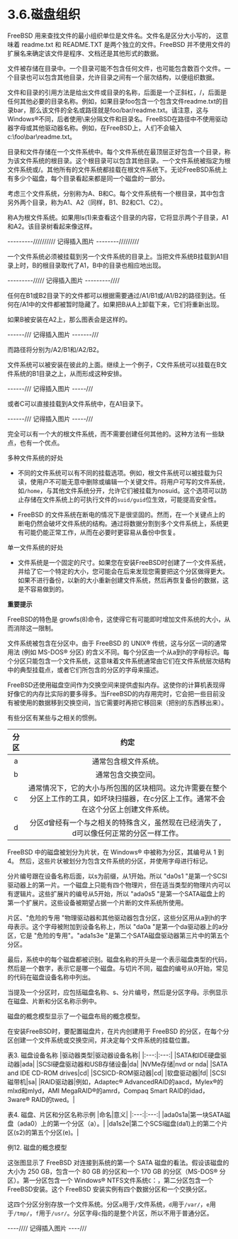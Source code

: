 # 3.6.磁盘组织

FreeBSD 用来查找文件的最小组织单位是文件名。文件名是区分大小写的， 这意味着 readme.txt 和 README.TXT 是两个独立的文件。FreeBSD 并不使用文件的扩展名来确定该文件是程序、文档还是其他形式的数据。

文件被存储在目录中。一个目录可能不包含任何文件，也可能包含数百个文件。一个目录也可以包含其他目录，允许目录之间有一个层次结构，以便组织数据。

文件和目录的引用方法是给出文件或目录的名称，后面是一个正斜杠，/，后面是任何其他必要的目录名称。例如，如果目录foo包含一个包含文件readme.txt的目录bar，那么该文件的全名或路径就是foo/bar/readme.txt。请注意，这与Windows®不同，后者使用\来分隔文件和目录名。FreeBSD在路径中不使用驱动器字母或其他驱动器名称。例如，在FreeBSD上，人们不会输入c:\foo\bar\readme.txt。

目录和文件存储在一个文件系统中。每个文件系统在最顶层正好包含一个目录，称为该文件系统的根目录。这个根目录可以包含其他目录。一个文件系统被指定为根文件系统或/。其他所有的文件系统都挂载在根文件系统下。无论FreeBSD系统上有多少个磁盘，每个目录看起来都是同一个磁盘的一部分。

考虑三个文件系统，分别称为A、B和C。每个文件系统有一个根目录，其中包含另外两个目录，称为A1、A2（同样，B1、B2和C1、C2）。

称A为根文件系统。如果用ls(1)来查看这个目录的内容，它将显示两个子目录，A1和A2。该目录树看起来像这样。

---------//////////
记得插入图片
--------/////////

一个文件系统必须被挂载到另一个文件系统的目录上。当把文件系统B挂载到A1目录上时，B的根目录取代了A1，B中的目录也相应地出现。

---------/////
记得插入图片
---------////

任何在B1或B2目录下的文件都可以根据需要通过/A1/B1或/A1/B2的路径到达。任何在/A1中的文件都被暂时隐藏了。如果把B从A上卸载下来，它们将重新出现。

如果B被安装在A2上，那么图表会是这样的。

------///
记得插入图片
-------///

而路径将分别为/A2/B1和/A2/B2。

文件系统可以被安装在彼此的上面。继续上一个例子，C文件系统可以挂载在B文件系统的B1目录之上，从而形成这种安排。

------///
记得插入图片
-----///

或者C可以直接挂载到A文件系统中，在A1目录下。

------///
记得插入图片
-----///

完全可以有一个大的根文件系统，而不需要创建任何其他的。这种方法有一些缺点，也有一个优点。

多种文件系统的好处

- 不同的文件系统可以有不同的挂载选项。例如，根文件系统可以被挂载为只读，使用户不可能无意中删除或编辑一个关键文件。将用户可写的文件系统，如`/home`，与其他文件系统分开，允许它们被挂载为nosuid。这个选项可以防止存储在文件系统上的可执行文件的`suid/guid`位生效，可能提高安全性。

- FreeBSD 的文件系统在断电的情况下是很坚固的。然而，在一个关键点上的断电仍然会破坏文件系统的结构。通过将数据分割到多个文件系统上，系统更有可能仍能正常工作，从而在必要时更容易从备份中恢复。

单一文件系统的好处

- 文件系统是一个固定的尺寸。如果您在安装FreeBSD时创建了一个文件系统，并给了它一个特定的大小，您可能会在后来发现您需要把这个分区做得更大。如果不进行备份，以新的大小重新创建文件系统，然后再恢复备份的数据，这是不容易做到的。

**重要提示**

FreeBSD的特色是 growfs(8)命令，这使得它有可能即时增加文件系统的大小，从而消除这一限制。

文件系统被包含在分区中。由于 FreeBSD 的 UNIX® 传统，这与分区一词的通常用法 (例如 MS-DOS® 分区) 的含义不同。每个分区由一个从a到h的字母标识。每个分区只能包含一个文件系统，这意味着文件系统通常由它们在文件系统层次结构中的典型挂载点，或者它们所包含的分区的字母来描述。

FreeBSD还使用磁盘空间作为交换空间来提供虚拟内存。这使你的计算机表现得好像它的内存比实际的要多得多。当FreeBSD的内存用完时，它会把一些目前没有被使用的数据移到交换空间，当它需要时再把它移回来（把别的东西移出来）。

有些分区有某些与之相关的惯例。

|分区|约定|
|:---:|:---:|
|a|通常包含根文件系统。|
|b|通常包含交换空间。|
|c|通常情况下，它的大小与所包围的区块相同。这允许需要在整个分区上工作的工具，如坏块扫描器，在c分区上工作。通常不会在这个分区上创建文件系统。|
|d|分区d曾经有一个与之相关的特殊含义，虽然现在已经消失了，d可以像任何正常的分区一样工作。|

FreeBSD 中的磁盘被划分为片状，在 Windows® 中被称为分区，其编号从 1 到 4。 然后，这些片状被划分为包含文件系统的分区，并使用字母进行标记。

分片编号跟在设备名称后面，以s为前缀，从1开始。所以 "da0s1 "是第一个SCSI驱动器上的第一片。一个磁盘上只能有四个物理片，但在适当类型的物理片内可以有逻辑片。这些扩展片的编号从5开始，所以 "ada0s5 "是第一个SATA磁盘上的第一个扩展片。这些设备被期望占据一个片断的文件系统所使用。

片区、"危险的专用 "物理驱动器和其他驱动器包含分区，这些分区用从a到h的字母表示。这个字母被附加到设备名称上，所以 "da0a "是第一个da驱动器上的a分区，它是 "危险的专用"。"ada1s3e "是第二个SATA磁盘驱动器第三片中的第五个分区。

最后，系统中的每个磁盘都被识别。磁盘名称的开头是一个表示磁盘类型的代码，然后是一个数字，表示它是哪一个磁盘。与切片不同，磁盘的编号从0开始，常见的代码在磁盘设备名称中列出。

当提及一个分区时，应包括磁盘名称、s、分片编号，然后是分区字母。示例显示在磁盘、片断和分区名称示例中。

磁盘的概念模型显示了一个磁盘布局的概念模型。

在安装FreeBSD时，要配置磁盘片，在片内创建用于 FreeBSD 的分区，在每个分区创建一个文件系统或交换空间，并决定每个文件系统的挂载位置。

表3. 磁盘设备名称
|驱动器类型|驱动器设备名称|
|:---:|:---:|
|SATA和IDE硬盘驱动器|ada|
|SCSI硬盘驱动器和USB存储设备|da|
|NVMe存储|nvd or nda|
|SATA and IDE CD-ROM drives|cd|
|SCSICD-ROM驱动器|cd|
|软盘驱动器|fd|
|SCSI磁带机|sa|
|RAID驱动器|例如，Adaptec® AdvancedRAID的aacd，Mylex®的mlxd和mlyd，AMI MegaRAID®的amrd，Compaq Smart RAID的idad，3ware® RAID的twed。|

表4. 磁盘、片区和分区名称示例
|命名|意义|
|:---:|:---:|
|ada0s1a|第一块SATA磁盘（ada0）上的第一个分区（a）。|
|da1s2e|第二个SCSI磁盘(da1)上的第二个片区(s2)的第五个分区(e)。|

例12. 磁盘的概念模型

这张图显示了 FreeBSD 对连接到系统的第一个 SATA 磁盘的看法。假设该磁盘的大小为 250 GB，包含一个 80 GB 的分区和一个 170 GB 的分区（MS-DOS® 分区）。第一分区包含一个 Windows® NTFS文件系统`C`：，第二分区包含一个FreeBSD安装。这个 FreeBSD 安装实例有四个数据分区和一个交换分区。

这四个分区分别存放一个文件系统。分区`a`用于`/`文件系统，`d`用于`/var/`，`e`用于`/tmp/`，`f`用于`/usr/`。分区字母`c`指的是整个片区，所以不用于普通分区。

----////
记得插入图片
----///


